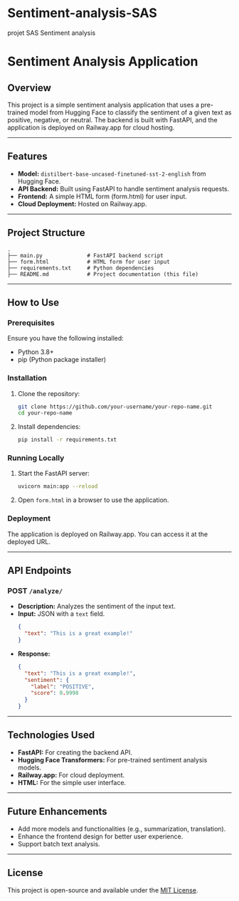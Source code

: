 # Sentiment-analysis-SAS
projet SAS Sentiment analysis 
# Sentiment Analysis Application

## Overview
This project is a simple sentiment analysis application that uses a pre-trained model from Hugging Face to classify the sentiment of a given text as positive, negative, or neutral. The backend is built with FastAPI, and the application is deployed on Railway.app for cloud hosting.

---

## Features
- **Model:** `distilbert-base-uncased-finetuned-sst-2-english` from Hugging Face.
- **API Backend:** Built using FastAPI to handle sentiment analysis requests.
- **Frontend:** A simple HTML form (form.html) for user input.
- **Cloud Deployment:** Hosted on Railway.app.

---

## Project Structure
```
.
├── main.py              # FastAPI backend script
├── form.html            # HTML form for user input
├── requirements.txt     # Python dependencies
├── README.md            # Project documentation (this file)
```

---

## How to Use

### Prerequisites
Ensure you have the following installed:
- Python 3.8+
- pip (Python package installer)

### Installation
1. Clone the repository:
   ```bash
   git clone https://github.com/your-username/your-repo-name.git
   cd your-repo-name
   ```
2. Install dependencies:
   ```bash
   pip install -r requirements.txt
   ```

### Running Locally
1. Start the FastAPI server:
   ```bash
   uvicorn main:app --reload
   ```
2. Open `form.html` in a browser to use the application.

### Deployment
The application is deployed on Railway.app. You can access it at the deployed URL. 

---

## API Endpoints

### POST `/analyze/`
- **Description:** Analyzes the sentiment of the input text.
- **Input:** JSON with a `text` field.
  ```json
  {
    "text": "This is a great example!"
  }
  ```
- **Response:**
  ```json
  {
    "text": "This is a great example!",
    "sentiment": {
      "label": "POSITIVE",
      "score": 0.9998
    }
  }
  ```

---

## Technologies Used
- **FastAPI:** For creating the backend API.
- **Hugging Face Transformers:** For pre-trained sentiment analysis models.
- **Railway.app:** For cloud deployment.
- **HTML:** For the simple user interface.

---

## Future Enhancements
- Add more models and functionalities (e.g., summarization, translation).
- Enhance the frontend design for better user experience.
- Support batch text analysis.

---

## License
This project is open-source and available under the [MIT License](LICENSE).

